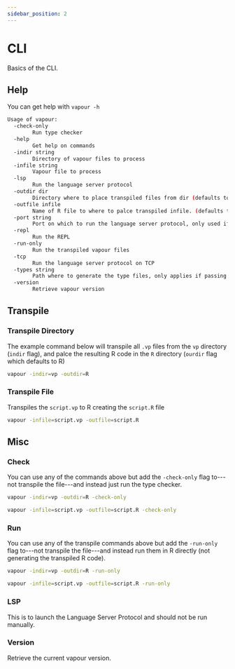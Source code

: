 ```yaml
---
sidebar_position: 2
---
```


# CLI

Basics of the CLI.

## Help

You can get help with `vapour -h`

```bash
Usage of vapour:
  -check-only
    	Run type checker
  -help
    	Get help on commands
  -indir string
    	Directory of vapour files to process
  -infile string
    	Vapour file to process
  -lsp
    	Run the language server protocol
  -outdir dir
    	Directory where to place transpiled files from dir (defaults to R) (default "R")
  -outfile infile
    	Name of R file to where to palce transpiled infile. (defaults to vapour.R) (default "vapour.R")
  -port string
    	Port on which to run the language server protocol, only used if -tcp flag is passed (defaults to 3000) (default "3000")
  -repl
    	Run the REPL
  -run-only
    	Run the transpiled vapour files
  -tcp
    	Run the language server protocol on TCP
  -types string
    	Path where to generate the type files, only applies if passing a directory with -indir (default "inst/types.vp")
  -version
    	Retrieve vapour version
```

## Transpile

### Transpile Directory

The example command below will transpile all `.vp` files from the `vp`
directory (`indir` flag), and palce the resulting R code in the `R`
directory (`ourdir` flag which defaults to R)

```bash
vapour -indir=vp -outdir=R
```

### Transpile File

Transpiles the `script.vp` to R creating the `script.R` file

```bash
vapour -infile=script.vp -outfile=script.R
```

## Misc

### Check

You can use any of the commands above but add the `-check-only` flag
to---not transpile the file---and instead just run the type checker.

```bash
vapour -indir=vp -outdir=R -check-only

vapour -infile=script.vp -outfile=script.R -check-only
```

### Run

You can use any of the transpile commands above but add the `-run-only` flag
to---not transpile the file---and instead run them in R directly
(not generating the transpiled R code).

```bash
vapour -indir=vp -outdir=R -run-only

vapour -infile=script.vp -outfile=script.R -run-only
```

### LSP

This is to launch the Language Server Protocol and should not be run manually.

### Version

Retrieve the current vapour version.
